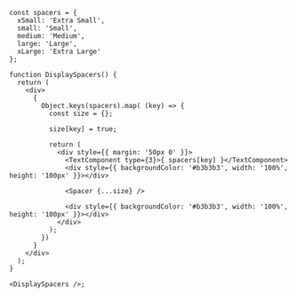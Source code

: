     const spacers = {
      xSmall: 'Extra Small',
      small: 'Small',
      medium: 'Medium',
      large: 'Large',
      xLarge: 'Extra Large'
    };

    function DisplaySpacers() {
      return (
        <div>
          {
            Object.keys(spacers).map( (key) => {
              const size = {};

              size[key] = true;

              return (
                <div style={{ margin: '50px 0' }}>
                  <TextComponent type={3}>{ spacers[key] }</TextComponent>
                  <div style={{ backgroundColor: '#b3b3b3', width: '100%', height: '100px' }}></div>

                  <Spacer {...size} />

                  <div style={{ backgroundColor: '#b3b3b3', width: '100%', height: '100px' }}></div>
                </div>
              );
            })
          }
        </div>
      );
    }

    <DisplaySpacers />;
